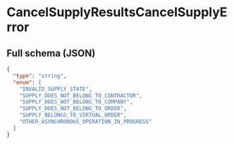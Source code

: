 # CancelSupplyResultsCancelSupplyError

## Full schema (JSON)
```json
{
  "type": "string",
  "enum": [
    "INVALID_SUPPLY_STATE",
    "SUPPLY_DOES_NOT_BELONG_TO_CONTRACTOR",
    "SUPPLY_DOES_NOT_BELONG_TO_COMPANY",
    "SUPPLY_DOES_NOT_BELONG_TO_ORDER",
    "SUPPLY_BELONGS_TO_VIRTUAL_ORDER",
    "OTHER_ASYNCHRONOUS_OPERATION_IN_PROGRESS"
  ]
}
```

